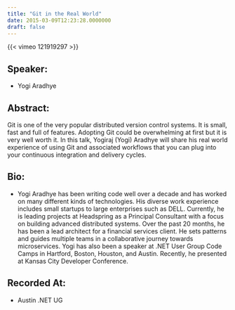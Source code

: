 ```yaml
---
title: "Git in the Real World"
date: 2015-03-09T12:23:28.0000000
draft: false
---
```


{{< vimeo 121919297 >}}

## Speaker:

 - Yogi Aradhye

## Abstract:

<p>Git is one of the very popular distributed version control systems. It is small, fast and full of features.  Adopting Git could be overwhelming at first but it is very well worth it. In this talk, Yogiraj (Yogi) Aradhye will share his real world experience of using Git and associated workflows that you can plug into your continuous integration and delivery cycles.
</p>

## Bio:

 - <p>Yogi Aradhye has been writing code well over a decade and has worked on many different kinds of technologies. His diverse work experience includes small startups to large enterprises such as DELL. Currently, he is leading projects at Headspring as a Principal Consultant with a focus on building advanced distributed systems. Over the past 20 months, he has been a lead architect for a financial services client. He sets patterns and guides multiple teams in a collaborative journey towards microservices. Yogi has also been a speaker at .NET User Group Code Camps in Hartford, Boston, Houston, and Austin. Recently, he presented at Kansas City Developer Conference.</p>

## Recorded At:

 - Austin .NET UG

